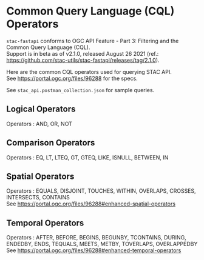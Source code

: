 # Common Query Language (CQL) Operators

`stac-fastapi` conforms to OGC API Feature - Part 3: Filtering and the Common Query Language (CQL). <br>
Support is in beta as of v2.1.0, released August 26 2021 (ref.: https://github.com/stac-utils/stac-fastapi/releases/tag/2.1.0). <br>

Here are the common CQL operators used for querying STAC API. <br>
See https://portal.ogc.org/files/96288 for the specs. <br>

See `stac_api.postman_collection.json` for sample queries.

## Logical Operators

Operators : AND, OR, NOT


## Comparison Operators

Operators : EQ, LT, LTEQ, GT, GTEQ, LIKE, ISNULL, BETWEEN, IN


## Spatial Operators

Operators : EQUALS, DISJOINT, TOUCHES, WITHIN, OVERLAPS, CROSSES, INTERSECTS, CONTAINS <br>
See https://portal.ogc.org/files/96288#enhanced-spatial-operators


## Temporal Operators

Operators : AFTER, BEFORE, BEGINS, BEGUNBY, TCONTAINS, DURING, ENDEDBY, ENDS, TEQUALS, MEETS, METBY, TOVERLAPS, OVERLAPPEDBY <br>
See https://portal.ogc.org/files/96288#enhanced-temporal-operators
